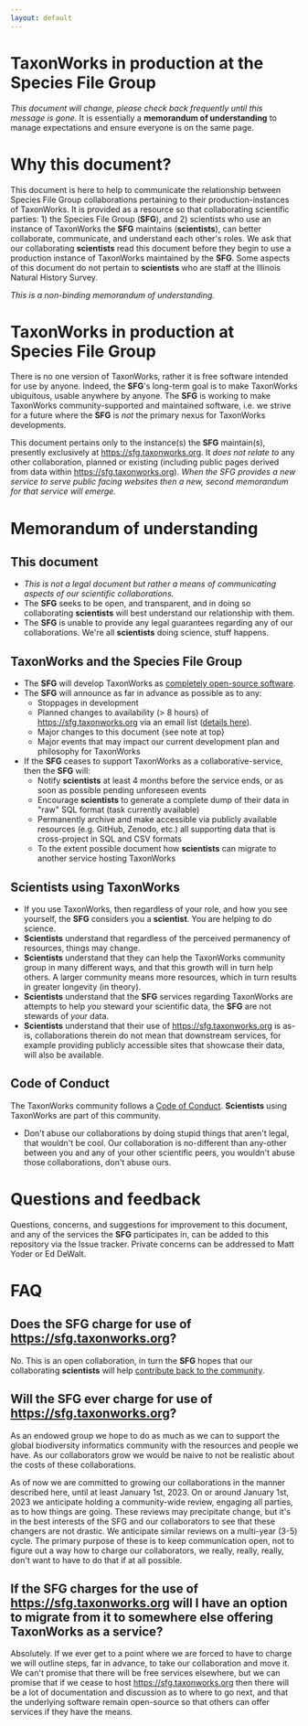 ```yaml
---
layout: default
---
```


# TaxonWorks in production at the Species File Group
_This document will change, please check back frequently until this message is gone._ It is essentially a **memorandum of understanding** to manage expectations and ensure everyone is on the same page.

# Why this document?

This document is here to help to communicate the relationship between Species File Group collaborations pertaining to their production-instances of TaxonWorks.  It is provided as a resource so that collaborating scientific parties: 1) the Species File Group (**SFG**), and 2) scientists who use an instance of TaxonWorks the **SFG** maintains (**scientists**), can better collaborate, communicate, and understand each other's roles. We ask that our collaborating **scientists** read this document before they begin to use a production instance of TaxonWorks maintained by the **SFG**.  Some aspects of this document do not pertain to **scientists** who are staff at the Illinois Natural History Survey.

_This is a non-binding memorandum of understanding._

# TaxonWorks in production at Species File Group
There is no one version of TaxonWorks, rather it is free software intended for use by anyone. Indeed, the **SFG**'s long-term goal is to make TaxonWorks ubiquitous, usable anywhere by anyone. The **SFG** is working to make TaxonWorks community-supported and maintained software, i.e. we strive for a future where the **SFG** is _not_ the primary nexus for TaxonWorks developments.

This document pertains only to the instance(s) the **SFG** maintain(s), presently exclusively at https://sfg.taxonworks.org. It _does not relate to_ any other collaboration, planned or existing (including public pages derived from data within https://sfg.taxonworks.org). _When the SFG provides a new service to serve public facing websites then a new, second memorandum for that service will emerge._

# Memorandum of understanding

## This document
* _This is not a legal document but rather a means of communicating aspects of our scientific collaborations._
* The **SFG** seeks to be open, and transparent, and in doing so collaborating **scientists** will best understand our relationship with them.
* The **SFG** is unable to provide any legal guarantees regarding any of our collaborations.  We're all **scientists** doing science, stuff happens.

## TaxonWorks and the Species File Group
* The **SFG** will develop TaxonWorks as [completely open-source software](https://github.com/SpeciesFileGroup/taxonworks). 
* The **SFG** will announce as far in advance as possible as to any:
  * Stoppages in development
  * Planned changes to availability (> 8 hours) of https://sfg.taxonworks.org via an email list ([details here](https://speciesfilegroup.org/events.html)). 
  * Major changes to this document {see note at top}
  * Major events that may impact our current development plan and philosophy for TaxonWorks
* If the **SFG** ceases to support TaxonWorks as a collaborative-service, then the **SFG** will:
  * Notify **scientists** at least 4 months before the service ends, or as soon as possible pending unforeseen events
  * Encourage **scientists** to generate a complete dump of their data in "raw" SQL format (task currently available)
  * Permanently archive and make accessible via publicly available resources (e.g. GitHub, Zenodo, etc.) all supporting data that is cross-project in SQL and CSV formats
  * To the extent possible document how **scientists** can migrate to another service hosting TaxonWorks
## Scientists using TaxonWorks
* If you use TaxonWorks, then regardless of your role, and how you see yourself, the **SFG** considers you a **scientist**. You are helping to do science.
* **Scientists** understand that regardless of the perceived permanency of resources, things may change.  
* **Scientists** understand that they can help the TaxonWorks community group in many different ways, and that this growth will in turn help others.  A larger community means more resources, which in turn results in greater longevity (in theory).
* **Scientists** understand that the **SFG** services regarding TaxonWorks are attempts to help _you_ steward your scientific data, the **SFG** are not stewards of _your_ data.
* **Scientists** understand that their use of https://sfg.taxonworks.org is as-is, collaborations therein do not mean that downstream services, for example providing publicly accessible sites that showcase their data, will also be available.

## Code of Conduct
The TaxonWorks community follows a [Code of Conduct](https://github.com/SpeciesFileGroup/taxonworks/blob/development/CODE_OF_CONDUCT.md).  **Scientists** using TaxonWorks are part of this community. 
* Don't abuse our collaborations by doing stupid things that aren't legal, that wouldn't be cool. Our collaboration is no-different than any-other between you and any of your other scientific peers, you wouldn't abuse those collaborations, don't abuse ours.

# Questions and feedback
Questions, concerns, and suggestions for improvement to this document, and any of the services the **SFG** participates in, can be added to this repository via the Issue tracker.  Private concerns can be addressed to Matt Yoder or Ed DeWalt.

# FAQ

## Does the SFG charge for use of https://sfg.taxonworks.org?
No. This is an open collaboration, in turn the **SFG** hopes that our collaborating **scientists** will help [contribute back to the community](https://github.com/SpeciesFileGroup/taxonworks_doc/blob/master/CONTRIBUTING.md).

## Will the SFG ever charge for use of https://sfg.taxonworks.org?
As an endowed group we hope to do as much as we can to support the global biodiversity informatics community with the resources and people we have. As our collaborators grow we would be naive to not be realistic about the costs of these collaborations. 

As of now we are committed to growing our collaborations in the manner described here, until at least January 1st, 2023. On or around January 1st, 2023 we anticipate holding a community-wide review, engaging all parties, as to how things are going.  These reviews may precipitate change, but it's in the best interests of the SFG and our collaborators to see that these changers are not drastic. We anticipate similar reviews on a multi-year (3-5) cycle.  The primary purpose of these is to keep communication open, not to figure out a way how to charge our collaborators, we really, really, really, don't want to have to do that if at all possible.

## If the SFG charges for the use of https://sfg.taxonworks.org will I have an option to migrate from it to somewhere else offering TaxonWorks as a service?
Absolutely. If we ever get to a point where we are forced to have to charge we will outline steps, far in advance, to take our collaboration and move it.  We can't promise that there will be free services elsewhere, but we can promise that if we cease to host https://sfg.taxonworks.org then there will be a lot of documentation and discussion as to where to go next, and that the underlying software remain open-source so that others can offer services if they have the means.
